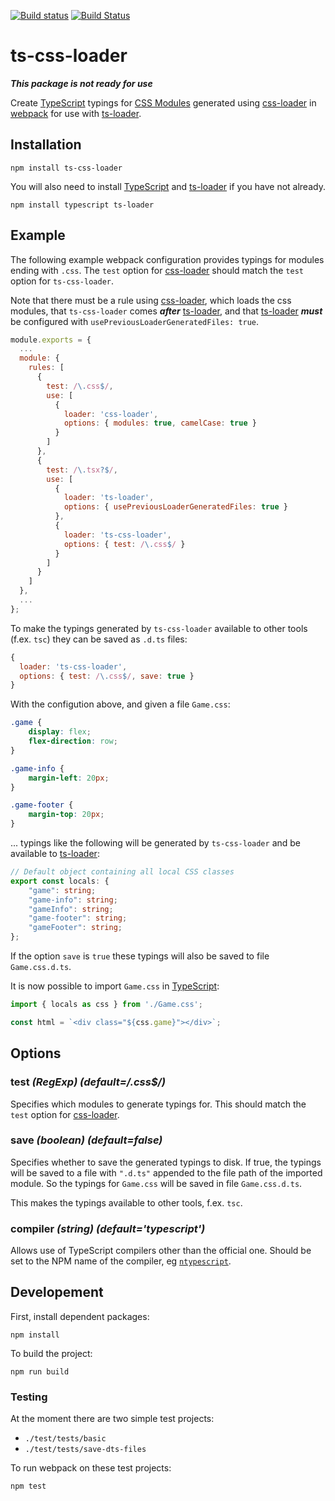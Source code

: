 [![Build status](https://ci.appveyor.com/api/projects/status/c3oxe4mrxd8spjn2/branch/master?svg=true)](https://ci.appveyor.com/project/MortenHoustonLudvigsen/ts-css-loader/branch/master) [![Build Status](https://travis-ci.org/MortenHoustonLudvigsen/ts-css-loader.svg?branch=master)](https://travis-ci.org/MortenHoustonLudvigsen/ts-css-loader)
# ts-css-loader

**_This package is not ready for use_**

Create [TypeScript](http://www.typescriptlang.org/) typings for [CSS Modules](https://github.com/css-modules/css-modules) generated using [css-loader](https://github.com/webpack-contrib/css-loader) in [webpack](https://webpack.js.org/) for use with [ts-loader](https://github.com/TypeStrong/ts-loader).

## Installation

```
npm install ts-css-loader
```

You will also need to install [TypeScript](http://www.typescriptlang.org/) and [ts-loader](https://github.com/TypeStrong/ts-loader) if you have not already.

```
npm install typescript ts-loader
```

## Example

The following example webpack configuration provides typings for modules ending with `.css`. The `test` option for [css-loader](https://github.com/webpack-contrib/css-loader) should match the `test` option for `ts-css-loader`.

Note that there must be a rule using [css-loader](https://github.com/webpack-contrib/css-loader), which loads the css modules, that `ts-css-loader` comes **_after_** [ts-loader](https://github.com/TypeStrong/ts-loader), and that [ts-loader](https://github.com/TypeStrong/ts-loader) **_must_** be configured with `usePreviousLoaderGeneratedFiles: true`.

```js
module.exports = {
  ...
  module: {
    rules: [
      {
        test: /\.css$/,
        use: [
          {
            loader: 'css-loader',
            options: { modules: true, camelCase: true }
          }
        ]
      },
      {
        test: /\.tsx?$/,
        use: [
          {
            loader: 'ts-loader',
            options: { usePreviousLoaderGeneratedFiles: true }
          },
          {
            loader: 'ts-css-loader',
            options: { test: /\.css$/ }
          }
        ]
      }
    ]
  },
  ...
};
```

To make the typings generated by `ts-css-loader` available to other tools (f.ex. `tsc`) they can be saved as `.d.ts` files:

```js
{
  loader: 'ts-css-loader',
  options: { test: /\.css$/, save: true }
}
```

With the configution above, and given a file `Game.css`:

```css
.game {
    display: flex;
    flex-direction: row;
}

.game-info {
    margin-left: 20px;
}

.game-footer {
    margin-top: 20px;
}
```

... typings like the following will be generated by `ts-css-loader` and be available to [ts-loader](https://github.com/TypeStrong/ts-loader):

```typescript
// Default object containing all local CSS classes
export const locals: {
    "game": string;
    "game-info": string;
    "gameInfo": string;
    "game-footer": string;
    "gameFooter": string;
};
```

If the option `save` is `true` these typings will also be saved to file `Game.css.d.ts`.

It is now possible to import `Game.css` in [TypeScript](http://www.typescriptlang.org/):

```typescript
import { locals as css } from './Game.css';

const html = `<div class="${css.game}"></div>`;
```

## Options

### test _(RegExp) (default=/\.css$/)_

Specifies which modules to generate typings for. This should match the `test` option for [css-loader](https://github.com/webpack-contrib/css-loader).

### save _(boolean) (default=false)_

Specifies whether to save the generated typings to disk. If true, the typings will be saved to a file with `".d.ts"` appended to the file path of the imported module. So the typings for `Game.css` will be saved in file `Game.css.d.ts`.

This makes the typings available to other tools, f.ex. `tsc`.

### compiler _(string) (default='typescript')_

Allows use of TypeScript compilers other than the official one. Should be set to the NPM name of the compiler, eg [`ntypescript`](https://github.com/basarat/ntypescript).


## Developement

First, install dependent packages:

```
npm install
```

To build the project:

```
npm run build
```

### Testing

At the moment there are two simple test projects:

* `./test/tests/basic`
* `./test/tests/save-dts-files`

To run webpack on these test projects:

```
npm test
```
